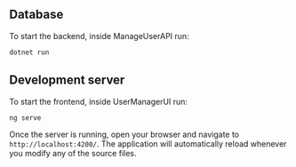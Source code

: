 ## Database

To start the backend, inside ManageUserAPI run:

```bash
dotnet run
```

## Development server

To start the frontend, inside UserManagerUI run:

```bash
ng serve
```

Once the server is running, open your browser and navigate to `http://localhost:4200/`. The application will automatically reload whenever you modify any of the source files.

